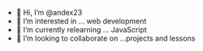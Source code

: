 - 👋 Hi, I’m @andex23
- 👀 I’m interested in ... web development 
- 🌱 I’m currently relearning ... JavaScript 
- 💞️ I’m looking to collaborate on ...projects and lessons


<!---
andex23/andex23 is a ✨ special ✨ repository because its `README.md` (this file) appears on your GitHub profile.
You can click the Preview link to take a look at your changes.
--->

